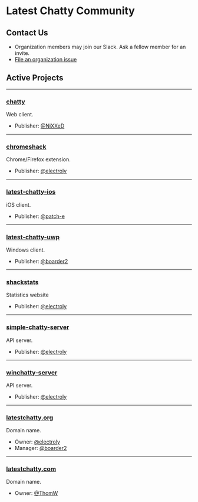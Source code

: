 # Latest Chatty Community

## Contact Us
- Organization members may join our Slack. Ask a fellow member for an invite.
- [File an organization issue](https://github.com/latestchatty/meta/issues)

## Active Projects

---

### [chatty](https://github.com/latestchatty/chatty)

Web client.

- Publisher: [@NiXXeD](https://github.com/NiXXeD)

---

### [chromeshack](https://github.com/latestchatty/chromeshack)

Chrome/Firefox extension.

- Publisher: [@electroly](https://github.com/electroly)

---

### [latest-chatty-ios](https://github.com/latestchatty/latest-chatty-ios)

iOS client.

- Publisher: [@patch-e](https://github.com/patch-e)

---

### [latest-chatty-uwp](https://github.com/latestchatty/latest-chatty-uwp)

Windows client.

- Publisher: [@boarder2](https://github.com/boarder2)

---

### [shackstats](https://github.com/latestchatty/shackstats)

Statistics website

- Publisher: [@electroly](https://github.com/electroly)

---

### [simple-chatty-server](https://github.com/latestchatty/simple-chatty-server)

API server.

- Publisher: [@electroly](https://github.com/electroly)

---

### [winchatty-server](https://github.com/latestchatty/winchatty-server)

API server.

- Publisher: [@electroly](https://github.com/electroly)

---

### [latestchatty.org](http://latestchatty.org)

Domain name.

- Owner: [@electroly](https://github.com/electroly)
- Manager: [@boarder2](https://github.com/boarder2)

---

### [latestchatty.com](http://latestchatty.com)

Domain name.

- Owner: [@ThomW](https://github.com/ThomW)
